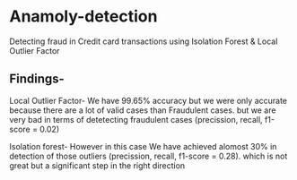 # Anamoly-detection
 Detecting fraud in Credit card transactions using Isolation Forest & Local Outlier Factor
 
## Findings-

Local Outlier Factor-
We have 99.65% accuracy but we were only accurate because there are a lot of valid cases than Fraudulent cases. but we are very bad in terms
of detetecting fraudulent cases (precission, recall, f1-score = 0.02)

Isolation forest-
However in this case We have achieved alomost 30% in detection of those outliers (precission, recall, f1-score = 0.28). which is not great
but a significant step in the right direction
